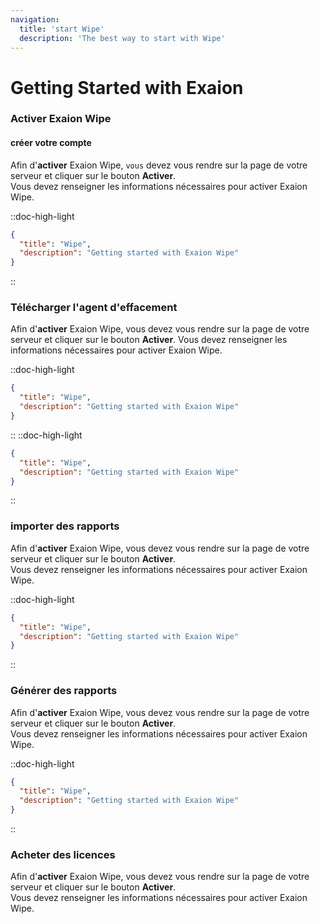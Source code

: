 ```yaml
---
navigation:
  title: 'start Wipe'
  description: 'The best way to start with Wipe'
---
```






# Getting Started with Exaion

### Activer Exaion Wipe


#### créer votre compte
Afin d'**activer** Exaion Wipe, `vous` devez vous rendre sur la page de votre serveur et cliquer sur le bouton **Activer**.
<br>Vous devez renseigner les informations nécessaires pour activer Exaion Wipe. 

::doc-high-light
```json [nuxt.config.ts]
{
  "title": "Wipe",
  "description": "Getting started with Exaion Wipe"
}
```
::



### Télécharger l'agent d'effacement

Afin d'**activer** Exaion Wipe, vous devez vous rendre sur la page de votre serveur et cliquer sur le bouton **Activer**.
 Vous devez renseigner les informations nécessaires pour activer Exaion Wipe.



::doc-high-light
```json
{
  "title": "Wipe",
  "description": "Getting started with Exaion Wipe"
}
```
::
::doc-high-light
```json
{
  "title": "Wipe",
  "description": "Getting started with Exaion Wipe"
}
```
::
### importer des rapports
Afin d'**activer** Exaion Wipe, vous devez vous rendre sur la page de votre serveur et cliquer sur le bouton **Activer**.
<br>Vous devez renseigner les informations nécessaires pour activer Exaion Wipe.

::doc-high-light
```json
{
  "title": "Wipe",
  "description": "Getting started with Exaion Wipe"
}
```
::

### Générer des rapports

Afin d'**activer** Exaion Wipe, vous devez vous rendre sur la page de votre serveur et cliquer sur le bouton **Activer**.
<br>Vous devez renseigner les informations nécessaires pour activer Exaion Wipe.



::doc-high-light
```json
{
  "title": "Wipe",
  "description": "Getting started with Exaion Wipe"
}
```
::

### Acheter des licences

Afin d'**activer** Exaion Wipe, vous devez vous rendre sur la page de votre serveur et cliquer sur le bouton **Activer**.
<br>Vous devez renseigner les informations nécessaires pour activer Exaion Wipe.




